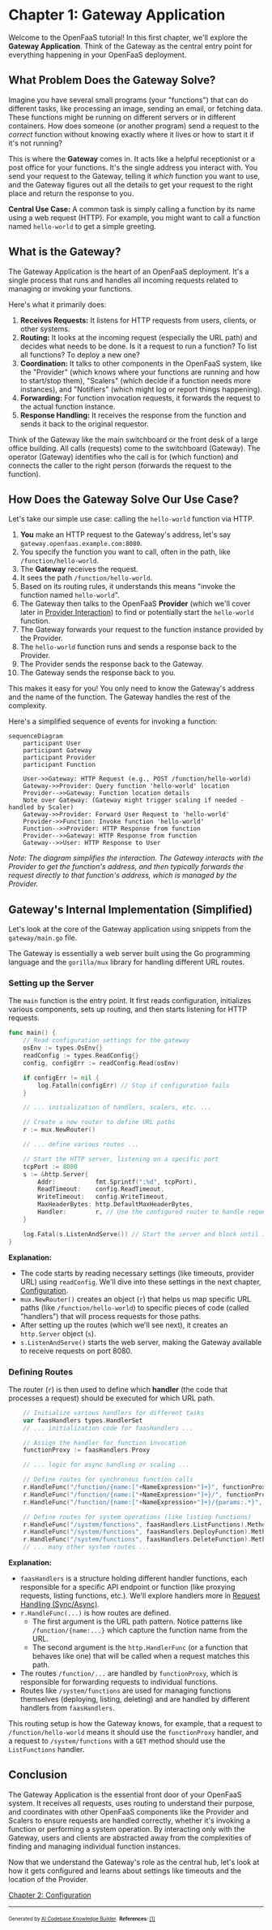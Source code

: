# Chapter 1: Gateway Application

Welcome to the OpenFaaS tutorial! In this first chapter, we'll explore the **Gateway Application**. Think of the Gateway as the central entry point for everything happening in your OpenFaaS deployment.

## What Problem Does the Gateway Solve?

Imagine you have several small programs (your "functions") that can do different tasks, like processing an image, sending an email, or fetching data. These functions might be running on different servers or in different containers. How does someone (or another program) send a request to the *correct* function without knowing exactly where it lives or how to start it if it's not running?

This is where the **Gateway** comes in. It acts like a helpful receptionist or a post office for your functions. It's the single address you interact with. You send your request to the Gateway, telling it *which* function you want to use, and the Gateway figures out all the details to get your request to the right place and return the response to you.

**Central Use Case:** A common task is simply calling a function by its name using a web request (HTTP). For example, you might want to call a function named `hello-world` to get a simple greeting.

## What is the Gateway?

The Gateway Application is the heart of an OpenFaaS deployment. It's a single process that runs and handles all incoming requests related to managing or invoking your functions.

Here's what it primarily does:

1.  **Receives Requests:** It listens for HTTP requests from users, clients, or other systems.
2.  **Routing:** It looks at the incoming request (especially the URL path) and decides what needs to be done. Is it a request to run a function? To list all functions? To deploy a new one?
3.  **Coordination:** It talks to other components in the OpenFaaS system, like the "Provider" (which knows where your functions are running and how to start/stop them), "Scalers" (which decide if a function needs more instances), and "Notifiers" (which might log or report things happening).
4.  **Forwarding:** For function invocation requests, it forwards the request to the actual function instance.
5.  **Response Handling:** It receives the response from the function and sends it back to the original requestor.

Think of the Gateway like the main switchboard or the front desk of a large office building. All calls (requests) come to the switchboard (Gateway). The operator (Gateway) identifies who the call is for (which function) and connects the caller to the right person (forwards the request to the function).

## How Does the Gateway Solve Our Use Case?

Let's take our simple use case: calling the `hello-world` function via HTTP.

1.  **You** make an HTTP request to the Gateway's address, let's say `gateway.openfaas.example.com:8080`.
2.  You specify the function you want to call, often in the path, like `/function/hello-world`.
3.  The **Gateway** receives the request.
4.  It sees the path `/function/hello-world`.
5.  Based on its routing rules, it understands this means "invoke the function named `hello-world`".
6.  The Gateway then talks to the OpenFaaS **Provider** (which we'll cover later in [Provider Interaction](./Chapter_7.md)) to find or potentially start the `hello-world` function.
7.  The Gateway forwards your request to the function instance provided by the Provider.
8.  The `hello-world` function runs and sends a response back to the Provider.
9.  The Provider sends the response back to the Gateway.
10. The Gateway sends the response back to you.

This makes it easy for you! You only need to know the Gateway's address and the name of the function. The Gateway handles the rest of the complexity.

Here's a simplified sequence of events for invoking a function:

```mermaid
sequenceDiagram
    participant User
    participant Gateway
    participant Provider
    participant Function

    User->>Gateway: HTTP Request (e.g., POST /function/hello-world)
    Gateway->>Provider: Query function 'hello-world' location
    Provider-->>Gateway: Function location details
    Note over Gateway: (Gateway might trigger scaling if needed - handled by Scaler)
    Gateway->>Provider: Forward User Request to 'hello-world'
    Provider->>Function: Invoke function 'hello-world'
    Function-->>Provider: HTTP Response from function
    Provider-->>Gateway: HTTP Response from function
    Gateway-->>User: HTTP Response to User
```

*Note: The diagram simplifies the interaction. The Gateway interacts with the Provider to get the function's address, and then typically forwards the request directly to that function's address, which is managed by the Provider.*

## Gateway's Internal Implementation (Simplified)

Let's look at the core of the Gateway application using snippets from the `gateway/main.go` file.

The Gateway is essentially a web server built using the Go programming language and the `gorilla/mux` library for handling different URL routes.

### Setting up the Server

The `main` function is the entry point. It first reads configuration, initializes various components, sets up routing, and then starts listening for HTTP requests.

```go
func main() {
	// Read configuration settings for the gateway
	osEnv := types.OsEnv{}
	readConfig := types.ReadConfig{}
	config, configErr := readConfig.Read(osEnv)

	if configErr != nil {
		log.Fatalln(configErr) // Stop if configuration fails
	}

	// ... initialization of handlers, scalers, etc. ...

	// Create a new router to define URL paths
	r := mux.NewRouter()

	// ... define various routes ...

	// Start the HTTP server, listening on a specific port
	tcpPort := 8080
	s := &http.Server{
		Addr:           fmt.Sprintf(":%d", tcpPort),
		ReadTimeout:    config.ReadTimeout,
		WriteTimeout:   config.WriteTimeout,
		MaxHeaderBytes: http.DefaultMaxHeaderBytes,
		Handler:        r, // Use the configured router to handle requests
	}

	log.Fatal(s.ListenAndServe()) // Start the server and block until it stops
}
```

**Explanation:**

*   The code starts by reading necessary settings (like timeouts, provider URL) using `readConfig`. We'll dive into these settings in the next chapter, [Configuration](./Chapter_2.md).
*   `mux.NewRouter()` creates an object (`r`) that helps us map specific URL paths (like `/function/hello-world`) to specific pieces of code (called "handlers") that will process requests for those paths.
*   After setting up the routes (which we'll see next), it creates an `http.Server` object (`s`).
*   `s.ListenAndServe()` starts the web server, making the Gateway available to receive requests on port 8080.

### Defining Routes

The router (`r`) is then used to define which **handler** (the code that processes a request) should be executed for which URL path.

```go
	// Initialize various handlers for different tasks
	var faasHandlers types.HandlerSet
	// ... initialization code for faasHandlers ...

	// Assign the handler for function invocation
	functionProxy := faasHandlers.Proxy

	// ... logic for async handling or scaling ...

	// Define routes for synchronous function calls
	r.HandleFunc("/function/{name:["+NameExpression+"]+}", functionProxy)
	r.HandleFunc("/function/{name:["+NameExpression+"]+}/", functionProxy)
	r.HandleFunc("/function/{name:["+NameExpression+"]+}/{params:.*}", functionProxy)

	// Define routes for system operations (like listing functions)
	r.HandleFunc("/system/functions", faasHandlers.ListFunctions).Methods(http.MethodGet)
	r.HandleFunc("/system/functions", faasHandlers.DeployFunction).Methods(http.MethodPost)
	r.HandleFunc("/system/functions", faasHandlers.DeleteFunction).Methods(http.MethodDelete)
	// ... many other system routes ...
```

**Explanation:**

*   `faasHandlers` is a structure holding different handler functions, each responsible for a specific API endpoint or function (like proxying requests, listing functions, etc.). We'll explore handlers more in [Request Handling (Sync/Async)](./Chapter_5.md).
*   `r.HandleFunc(...)` is how routes are defined.
    *   The first argument is the URL path pattern. Notice patterns like `/function/{name:...}` which capture the function name from the URL.
    *   The second argument is the `http.HandlerFunc` (or a function that behaves like one) that will be called when a request matches this path.
*   The routes `/function/...` are handled by `functionProxy`, which is responsible for forwarding requests to individual functions.
*   Routes like `/system/functions` are used for managing functions themselves (deploying, listing, deleting) and are handled by different handlers from `faasHandlers`.

This routing setup is how the Gateway knows, for example, that a request to `/function/hello-world` means it should use the `functionProxy` handler, and a request to `/system/functions` with a `GET` method should use the `ListFunctions` handler.

## Conclusion

The Gateway Application is the essential front door of your OpenFaaS system. It receives all requests, uses routing to understand their purpose, and coordinates with other OpenFaaS components like the Provider and Scalers to ensure requests are handled correctly, whether it's invoking a function or performing a system operation. By interacting only with the Gateway, users and clients are abstracted away from the complexities of finding and managing individual function instances.

Now that we understand the Gateway's role as the central hub, let's look at how it gets configured and learns about settings like timeouts and the location of the Provider.

[Chapter 2: Configuration](./Chapter_2.md)

---

<sub><sup>Generated by [AI Codebase Knowledge Builder](https://github.com/The-Pocket/Tutorial-Codebase-Knowledge).</sup></sub> <sub><sup>**References**: [[1]](https://github.com/openfaas/faas/blob/7803ea1861f2a22adcbcfa8c79ed539bc6506d5b/gateway/main.go)</sup></sub>
